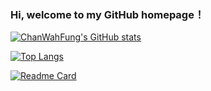 ### Hi, welcome to my GitHub homepage！

<!--
**ChanWahFung/ChanWahFUng** is a ✨ _special_ ✨ repository because its `README.md` (this file) appears on your GitHub profile.

Here are some ideas to get you started:

- 🔭 I’m currently working on ...
- 🌱 I’m currently learning ...
- 👯 I’m looking to collaborate on ...
- 🤔 I’m looking for help with ...
- 💬 Ask me about ...
- 📫 How to reach me: ...
- 😄 Pronouns: ...
- ⚡ Fun fact: ...
-->
[![ChanWahFung's GitHub stats](https://github-readme-stats.vercel.app/api?username=ChanWahFung&show_icons=true&include_all_commits=ture&hide=contribs,prs)](https://github.com/ChanWahFung/github-readme-stats)

[![Top Langs](https://github-readme-stats.vercel.app/api/top-langs/?username=ChanWahFung&layout=compact)](https://github.com/ChanWahFung/github-readme-stats)

[![Readme Card](https://github-readme-stats.vercel.app/api/pin/?username=ChanWahFung&repo=nuxt-juejin-project&show_owner=true)](https://github.com/ChanWahFung/github-readme-stats)
